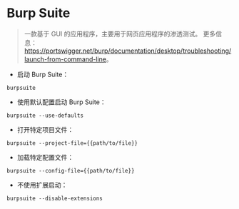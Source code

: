 # Burp Suite

> 一款基于 GUI 的应用程序，主要用于网页应用程序的渗透测试。
> 更多信息：<https://portswigger.net/burp/documentation/desktop/troubleshooting/launch-from-command-line>。

- 启动 Burp Suite：

`burpsuite`

- 使用默认配置启动 Burp Suite：

`burpsuite --use-defaults`

- 打开特定项目文件：

`burpsuite --project-file={{path/to/file}}`

- 加载特定配置文件：

`burpsuite --config-file={{path/to/file}}`

- 不使用扩展启动：

`burpsuite --disable-extensions`